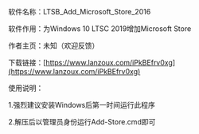 软件名称：LTSB_Add_Microsoft_Store_2016

软件作用：为Windows 10 LTSC 2019增加Microsoft Store

作者主页：未知（欢迎反馈）

下载链接：[https://www.lanzoux.com/iPkBEfrv0xg](https://www.lanzoux.com/iPkBEfrv0xg)

使用说明：

1.强烈建议安装Windows后第一时间运行此程序

2.解压后以管理员身份运行Add-Store.cmd即可
